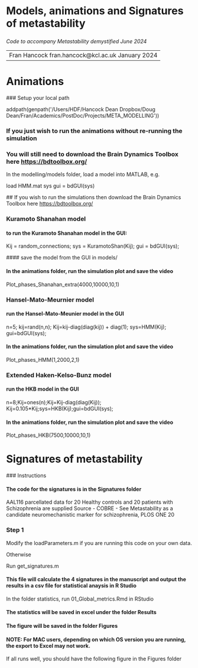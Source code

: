 # Models, animations and Signatures of metastability

### 
*Code to accompany Metastability demystified June 2024*

<table><tr><td>Fran Hancock
fran.hancock@kcl.ac.uk
January 2024</td></tr></table>

# Animations

### Setup your local path

addpath(genpath('/Users/HDF/Hancock Dean Dropbox/Doug Dean/Fran/Academics/PostDoc/Projects/META_MODELLING'))

### If you just wish to run the animations without re-running the simulation
### You will still need to download the Brain Dynamics Toolbox here https://bdtoolbox.org/

In the modelling/models folder, load a model into MATLAB, e.g.

load HMM.mat sys
gui = bdGUI(sys)

## If you wish to run the simulations then download the Brain Dynamics Toolbox here https://bdtoolbox.org/

### Kuramoto Shanahan model

#### to run the Kuramoto Shanahan model in the GUI:

Kij = random_connections; sys = KuramotoShan(Kij); gui = bdGUI(sys);

#### save the model from the GUI in models/

#### In the animations folder, run the simulation plot and save the video

Plot_phases_Shanahan_extra(4000,10000,10,1)


###  Hansel-Mato-Meurnier model

#### run the Hansel-Mato-Meunier model in the GUI

n=5; kij=rand(n,n); Kij=kij-diag(diag(kij)) + diag(1); sys=HMM(Kij); gui=bdGUI(sys);

#### In the animations folder, run the simulation plot and save the video

Plot_phases_HMM(1,2000,2,1)


### Extended Haken-Kelso-Bunz model

#### run the HKB model in the GUI

n=8;Kij=ones(n);Kij=Kij-diag(diag(Kij));
Kij=0.105*Kij;sys=HKB(Kij);gui=bdGUI(sys);

#### In the animations folder, run the simulation plot and save the video

Plot_phases_HKB(7500,10000,10,1)

# Signatures of metastability  

### Instructions

#### The code for the signatures is in the Signatures folder

AAL116 parcellated data for 20 Healthy controls and 20 patients with Schizophrenia are supplied
Source - COBRE - See Metastability as a candidate neuromechanistic marker for schizophrenia, PLOS ONE 20

### Step 1
Modify the loadParameters.m if you are running this code on your own data.

Otherwise

Run get_signatures.m

#### This file will calculate the 4 signatures in the manuscript and output the results in a csv file for statistical anaysis in R Studio

In the folder statistics, run 01_Global_metrics.Rmd in RStudio

#### The statistics will be saved in excel under the folder Results

#### The figure will be saved in the folder Figures

#### NOTE: For MAC users, depending on which OS version you are running, the export to Excel may not work.

If all runs well, you should have the following figure in the Figures folder













